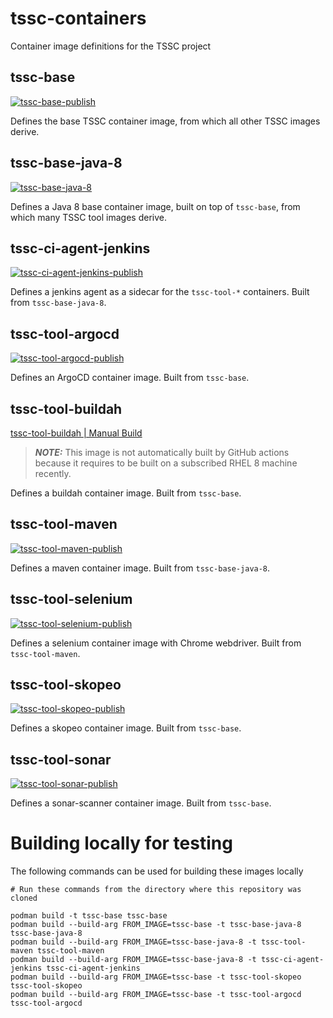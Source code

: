 # tssc-containers
Container image definitions for the TSSC project

## tssc-base
[![tssc-base-publish](https://github.com/rhtconsulting/tssc-containers/workflows/tssc-base-publish/badge.svg?branch=master)](https://quay.io/repository/tssc/tssc-base)

Defines the base TSSC container image, from which all other TSSC images derive.

## tssc-base-java-8
[![tssc-base-java-8](https://github.com/rhtconsulting/tssc-containers/workflows/tssc-base-java-8-publish/badge.svg?branch=master)](https://quay.io/repository/tssc/tssc-base-java-8)

Defines a Java 8 base container image, built on top of `tssc-base`, from which many TSSC tool images derive.

## tssc-ci-agent-jenkins
[![tssc-ci-agent-jenkins-publish](https://github.com/rhtconsulting/tssc-containers/workflows/tssc-ci-agent-jenkins-publish/badge.svg?branch=master)](https://quay.io/repository/tssc/tssc-ci-agent-jenkins)

Defines a jenkins agent as a sidecar for the `tssc-tool-*` containers. Built from `tssc-base-java-8`.

## tssc-tool-argocd
[![tssc-tool-argocd-publish](https://github.com/rhtconsulting/tssc-containers/workflows/tssc-tool-argocd-publish/badge.svg?branch=master)](https://quay.io/repository/tssc/tssc-tool-argocd)

Defines an ArgoCD container image. Built from `tssc-base`.

## tssc-tool-buildah
[tssc-tool-buildah | Manual Build](https://quay.io/repository/tssc/tssc-tool-buildah)

> **_NOTE:_** This image is not automatically built by GitHub actions because it requires to be built on a subscribed RHEL 8 machine recently.

Defines a buildah container image. Built from `tssc-base`.

## tssc-tool-maven
[![tssc-tool-maven-publish](https://github.com/rhtconsulting/tssc-containers/workflows/tssc-tool-maven-publish/badge.svg?branch=master)](https://quay.io/repository/tssc/tssc-tool-maven)

Defines a maven container image. Built from `tssc-base-java-8`.

## tssc-tool-selenium
[![tssc-tool-selenium-publish](https://github.com/rhtconsulting/tssc-containers/workflows/tssc-tool-selenium-publish/badge.svg?branch=master)](https://quay.io/repository/tssc/tssc-tool-selenium)

Defines a selenium container image with Chrome webdriver. Built from `tssc-tool-maven`.

## tssc-tool-skopeo
[![tssc-tool-skopeo-publish](https://github.com/rhtconsulting/tssc-containers/workflows/tssc-tool-skopeo-publish/badge.svg?branch=master)](https://quay.io/repository/tssc/tssc-tool-skopeo)

Defines a skopeo container image. Built from `tssc-base`.

## tssc-tool-sonar
[![tssc-tool-sonar-publish](https://github.com/rhtconsulting/tssc-containers/workflows/tssc-tool-sonar-publish/badge.svg?branch=master)](https://quay.io/repository/tssc/tssc-tool-sonar)

Defines a sonar-scanner container image. Built from `tssc-base`.

# Building locally for testing

The following commands can be used for building these images locally

```
# Run these commands from the directory where this repository was cloned

podman build -t tssc-base tssc-base
podman build --build-arg FROM_IMAGE=tssc-base -t tssc-base-java-8 tssc-base-java-8
podman build --build-arg FROM_IMAGE=tssc-base-java-8 -t tssc-tool-maven tssc-tool-maven
podman build --build-arg FROM_IMAGE=tssc-base-java-8 -t tssc-ci-agent-jenkins tssc-ci-agent-jenkins
podman build --build-arg FROM_IMAGE=tssc-base -t tssc-tool-skopeo tssc-tool-skopeo
podman build --build-arg FROM_IMAGE=tssc-base -t tssc-tool-argocd tssc-tool-argocd
```
